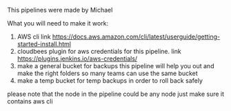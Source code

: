 This pipelines were made by Michael

What you will need to make it work:

1. AWS cli
link https://docs.aws.amazon.com/cli/latest/userguide/getting-started-install.html
2. cloudbees plugin for aws credentials for this pipeline.
link https://plugins.jenkins.io/aws-credentials/
3.  make a general bucket for backups this pipeline will help you out and make the right folders so many teams can use the same bucket
4. make a temp bucket for temp backups in order to roll back safely

please note that the node in the pipeline could be any node just make sure it contains aws cli 